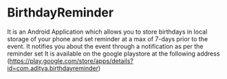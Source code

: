 # BirthdayReminder
It is an Android Application which allows you to store birthdays in local storage of your phone and set reminder at a max of 7-days prior to the event.
It notifies you about the event through a notification as per the reminder set
It is available on the google playstore at the following address
(https://play.google.com/store/apps/details?id=com.aditya.birthdayreminder)
